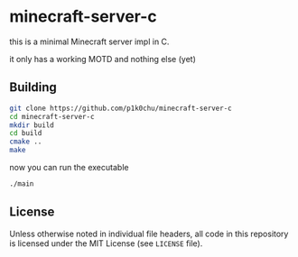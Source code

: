 # minecraft-server-c

this is a minimal Minecraft server impl in C.

it only has a working MOTD and nothing else (yet)

## Building

```sh
git clone https://github.com/p1k0chu/minecraft-server-c
cd minecraft-server-c
mkdir build
cd build
cmake ..
make
```

now you can run the executable
```sh
./main
```

## License

Unless otherwise noted in individual file headers, all code in this repository is licensed under the MIT License (see `LICENSE` file).

